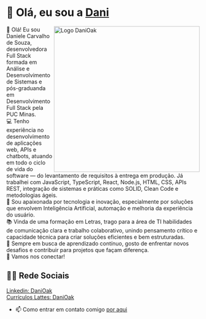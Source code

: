 # 👋 Olá, eu sou a [Dani](https://www.linkedin.com/in/danioak)


  
  <img align="right" alt="Logo DaniOak" width="380" src="https://lh3.googleusercontent.com/pw/AP1GczMKpvL845mrYjeSmft4Uhff6AJVn9TBOsjC8IxmprXgQpkRsJReeJTPnp31MUA08K-Up0u3rP5KjB9GCyU-00x8uohP0FCeqJwLlhbrKz1W_EZGsN9XuQqOrT7_5Aa4xk0V5ZYILbofXr6BrugD0JTrmg=w890-h890-s-no-gm?authuser=0" alt="MyOctocat">
  <p align="left"> 

 👋 Olá! Eu sou Daniele Carvalho de Souza, desenvolvedora Full Stack formada em Análise e Desenvolvimento de Sistemas e pós-graduanda em Desenvolvimento Full Stack pela PUC Minas.<br>
💻 Tenho experiência no desenvolvimento de aplicações web, APIs e chatbots, atuando em todo o ciclo de vida do software — do levantamento de requisitos à entrega em produção. Já trabalhei com JavaScript, TypeScript, React, Node.js, HTML, CSS, APIs REST, integração de sistemas e práticas como SOLID, Clean Code e metodologias ágeis.<br>
🤖 Sou apaixonada por tecnologia e inovação, especialmente por soluções que envolvem Inteligência Artificial, automação e melhoria da experiência do usuário.<br>
📚 Vinda de uma formação em Letras, trago para a área de TI habilidades de comunicação clara e trabalho colaborativo, unindo pensamento crítico e capacidade técnica para criar soluções eficientes e bem estruturadas.<br>
🚀 Sempre em busca de aprendizado contínuo, gosto de enfrentar novos desafios e contribuir para projetos que façam diferença. <br>
🔗 Vamos nos conectar!
 
  ## 👩‍💻 Rede Sociais 
  [Linkedin: DaniOak](https://www.linkedin.com/in/danioak)<br>
  [Currículos Lattes: DaniOak](https://buscatextual.cnpq.br/buscatextual/visualizacv.do;jsessionid=36A246C70557F2D865E43BE142DE98F6.buscatextual_0)
  <br>
  - 📫 Como entrar em contato comigo [por aqui](https://api.whatsapp.com/send/?phone=%2B5531993793365&text&type=phone_number&app_absent=0)
   
</p>
